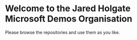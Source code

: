 # Welcome to the Jared Holgate Microsoft Demos Organisation

Please browse the repositories and use them as you like.
